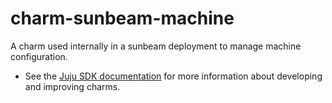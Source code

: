 # charm-sunbeam-machine

A charm used internally in a sunbeam deployment to manage machine configuration.

<!-- If your charm is documented somewhere else other than Charmhub, provide a link separately. -->

- See the [Juju SDK documentation](https://juju.is/docs/sdk) for more information about developing and improving charms.

